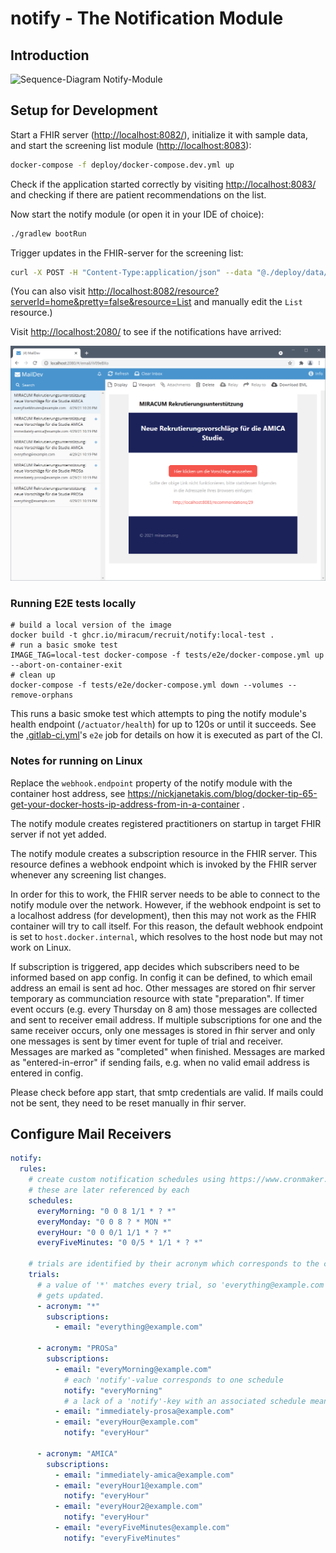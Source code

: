 # notify - The Notification Module

## Introduction

![Sequence-Diagram Notify-Module](docs/img/png/MiracumUc1RecruitNotifyDynamisch.png "Sequence-Diagram Notify-Module")

## Setup for Development

Start a FHIR server (<http://localhost:8082/>), initialize it with sample data, and start the
screening list module (<http://localhost:8083>):

```sh
docker-compose -f deploy/docker-compose.dev.yml up
```

Check if the application started correctly by visiting <http://localhost:8083/> and checking if
there are patient recommendations on the list.

Now start the notify module (or open it in your IDE of choice):

```sh
./gradlew bootRun
```

Trigger updates in the FHIR-server for the screening list:

```sh
curl -X POST -H "Content-Type:application/json" --data "@./deploy/data/screening-list-sample.json" http://localhost:8082/fhir
```

(You can also visit <http://localhost:8082/resource?serverId=home&pretty=false&resource=List> and
manually edit the `List` resource.)

Visit <http://localhost:2080/> to see if the notifications have arrived:

![MailDev Screenshot](docs/img/maildev-screenshot.png "MailDev Screenshot")

### Running E2E tests locally

```shell
# build a local version of the image
docker build -t ghcr.io/miracum/recruit/notify:local-test .
# run a basic smoke test
IMAGE_TAG=local-test docker-compose -f tests/e2e/docker-compose.yml up --abort-on-container-exit
# clean up
docker-compose -f tests/e2e/docker-compose.yml down --volumes --remove-orphans
```

This runs a basic smoke test which attempts to ping the notify module's health
endpoint (`/actuator/health`) for up to 120s or until it succeeds. See
the [.gitlab-ci.yml](.gitlab-ci.yml)'s `e2e` job for details on how it is executed as part of the
CI.

### Notes for running on Linux

Replace the `webhook.endpoint` property of the notify module with the container host address,
see <https://nickjanetakis.com/blog/docker-tip-65-get-your-docker-hosts-ip-address-from-in-a-container>
.

The notify module creates registered practitioners on startup in target FHIR server if not yet
added.

The notify module creates a subscription resource in the FHIR server. This resource defines a
webhook endpoint which is invoked by the FHIR server whenever any screening list changes.

In order for this to work, the FHIR server needs to be able to connect to the notify module over the
network. However, if the webhook endpoint is set to a localhost address (for development), then this
may not work as the FHIR container will try to call itself. For this reason, the default webhook
endpoint is set to `host.docker.internal`, which resolves to the host node but may not work on
Linux.

If subscription is triggered, app decides which subscribers need to be informed based on app config.
In config it can be defined, to which email address an email is sent ad hoc. Other messages are
stored on fhir server temporary as communciation resource with state "preparation". If timer event
occurs (e.g. every Thursday on 8 am) those messages are collected and sent to receiver email
address. If multiple subscriptions for one and the same receiver occurs, only one messages is stored
in fhir server and only one messages is sent by timer event for tuple of trial and receiver.
Messages are marked as "completed" when finished. Messages are marked as "entered-in-error" if
sending fails, e.g. when no valid email address is entered in config.

Please check before app start, that smtp credentials are valid. If mails could not be sent, they
need to be reset manually in fhir server.

## Configure Mail Receivers

```yaml
notify:
  rules:
    # create custom notification schedules using https://www.cronmaker.com
    # these are later referenced by each
    schedules:
      everyMorning: "0 0 8 1/1 * ? *"
      everyMonday: "0 0 8 ? * MON *"
      everyHour: "0 0 0/1 1/1 * ? *"
      everyFiveMinutes: "0 0/5 * 1/1 * ? *"

    # trials are identified by their acronym which corresponds to the cohort's title in atlas or the "[acronym=XYZ]" tag
    trials:
      # a value of '*' matches every trial, so 'everything@example.com' will receive an email whenever any screeninglist
      # gets updated.
      - acronym: "*"
        subscriptions:
          - email: "everything@example.com"

      - acronym: "PROSa"
        subscriptions:
          - email: "everyMorning@example.com"
            # each 'notify'-value corresponds to one schedule
            notify: "everyMorning"
            # a lack of a 'notify'-key with an associated schedule means that the user will be notified immediately.
          - email: "immediately-prosa@example.com"
          - email: "everyHour@example.com"
            notify: "everyHour"

      - acronym: "AMICA"
        subscriptions:
          - email: "immediately-amica@example.com"
          - email: "everyHour1@example.com"
            notify: "everyHour"
          - email: "everyHour2@example.com"
            notify: "everyHour"
          - email: "everyFiveMinutes@example.com"
            notify: "everyFiveMinutes"
```
